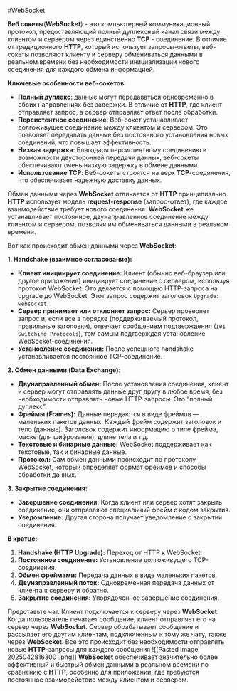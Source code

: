 #WebSocket

**Веб сокеты**(**WebSocket**) - это компьютерный коммуникационный протокол, предоставляющий полный дуплексный канал связи между клиентом и сервером через единственно **TCP** - соединение. В отличие от традиционного **HTTP**, который использует запросы-ответы, веб-сокеты позволяют клиенту и серверу обмениваться данными в реальном времени без необходимости инициализации нового соединения для каждого обмена информацией.

**Ключевые особенности веб-сокетов**:
- **Полный дуплекс**: данные могут передаваться одновременно в обоих направлениях  без задержки. В отличие от **HTTP**,  где клиент отправляет запрос, а сервер отправляет ответ после обработки.
- **Персистентное соединение**: Веб-сокет устанавливает долгоживущее соединение между клиентом и сервером. Это позволяет передавать данные без постоянного установления новых соединений, что повышает эффективность.
- **Низкая задержка**: Благодаря персистентному соединению и возможности двусторонней передачи данных, веб-сокеты обеспечивают очень низкую задержку в обмене данными.
- **Использование TCP**: Веб-сокеты строятся на верх **TCP**-соединения, что обеспечивает надежную доставку данных.

Обмен данными через **WebSocket** отличается от **HTTP** принципиально. **HTTP** использует модель **request-response** (запрос-ответ), где каждое взаимодействие требует нового соединения. **WebSocket** же устанавливает постоянное, двунаправленное соединение между клиентом и сервером, позволяя им обмениваться данными в реальном времени.

Вот как происходит обмен данными через **WebSocket**:

**1. Handshake (взаимное согласование):**
- **Клиент инициирует соединение:** Клиент (обычно веб-браузер или другое приложение) инициирует соединение с сервером, используя протокол WebSocket. Это делается с помощью HTTP-запроса на upgrade до WebSocket. Этот запрос содержит заголовок `Upgrade: websocket`.
- **Сервер принимает или отклоняет запрос:** Сервер проверяет запрос и, если все в порядке (поддерживаемый протокол, правильные заголовки), отвечает сообщением подтверждения (`101 Switching Protocols`), тем самым подтверждая установление WebSocket-соединения.
- **Установление соединения:** После успешного handshake устанавливается постоянное TCP-соединение.

 **2. Обмен данными (Data Exchange)**:
 - **Двунаправленный обмен:** После установления соединения, клиент и сервер могут отправлять данные друг другу в любое время, без необходимости отправлять новые HTTP-запросы. Это “полный дуплекс”.
- **Фреймы (Frames):** Данные передаются в виде фреймов — маленьких пакетов данных. Каждый фрейм содержит заголовок и тело (данные). Заголовок содержит информацию о типе фрейма, маске (для шифрования), длине тела и т.д.
- **Текстовые и бинарные данные:** WebSocket поддерживает как текстовые, так и бинарные данные.
- **Протокол:** Сам обмен данными происходит по протоколу WebSocket, который определяет формат фреймов и способы обработки данных.

**3. Закрытие соединения:**
- **Завершение соединения:** Когда клиент или сервер хотят закрыть соединение, они отправляют специальный фрейм с кодом закрытия.
- **Уведомление:** Другая сторона получает уведомление о закрытии соединения.

**В кратце:**
1. **Handshake (HTTP Upgrade):** Переход от HTTP к WebSocket.
2. **Постоянное соединение:** Установление долгоживущего TCP-соединения.
3. **Обмен фреймами:** Передача данных в виде маленьких пакетов.
4. **Двунаправленный поток:** Одновременная передача данных от клиента к серверу и обратно.
5. **Закрытие соединения:** Упорядоченное завершение соединения.

Представьте чат. Клиент подключается к серверу через **WebSocket**. Когда пользователь печатает сообщение,  клиент отправляет его на сервер через **WebSocket**. Сервер обрабатывает сообщение и рассылает его другим клиентам, подключенным к тому же чату, также через **WebSocket**. Все это происходит без необходимости отправлять новые **HTTP**-запросы для каждого сообщения
![[Pasted image 20250428163001.png]]
**WebSocket** обеспечивает значительно более эффективный и быстрый обмен данными в реальном времени по сравнению с **HTTP**, особенно для приложений, где требуются постоянное взаимодействие между клиентом и сервером.